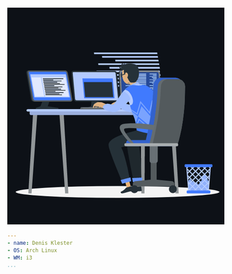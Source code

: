 ![Working hard](animation.gif "I'm at work")
```yaml
---
- name: Denis Klester
- OS: Arch Linux
- WM: i3
...
```
